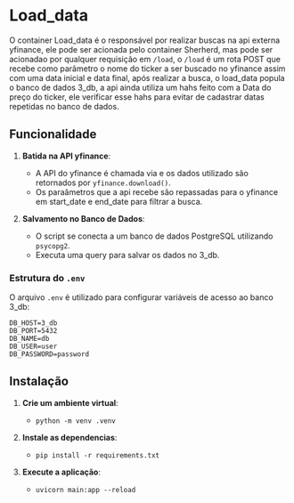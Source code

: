 # Load_data

O container Load_data é o responsável por realizar buscas na api externa yfinance, ele pode ser acionada pelo container Sherherd, mas pode ser acionadao por qualquer requisição em `/load`, o `/load` é um rota POST que recebe como parâmetro o nome do ticker a ser buscado no yfinance assim com uma data inicial e data final, após realizar a busca, o load_data popula o banco de dados 3_db, a api ainda utiliza um hahs feito com a Data do preço do ticker, ele verificar esse hahs para evitar de cadastrar datas repetidas no banco de dados.

## Funcionalidade

1. **Batida na API yfinance**:
   - A API do yfinance é chamada via e os dados utilizado são retornados por `yfinance.download()`.
   - Os paraâmetros que a api recebe são repassadas para o yfinance em start_date e end_date para filtrar a busca.

2. **Salvamento no Banco de Dados**:
   - O script se conecta a um banco de dados PostgreSQL utilizando `psycopg2`.
   - Executa uma query para salvar os dados no 3_db.

### Estrutura do `.env`

O arquivo `.env` é utilizado para configurar variáveis de acesso ao banco 3_db:

```env
DB_HOST=3_db
DB_PORT=5432
DB_NAME=db
DB_USER=user
DB_PASSWORD=password
```

## Instalação

1. **Crie um ambiente virtual**:
    - ``` python -m venv .venv ```

2. **Instale as dependencias**:
    - ``` pip install -r requirements.txt ```

3. **Execute a aplicação**:
    - ```uvicorn main:app --reload```
